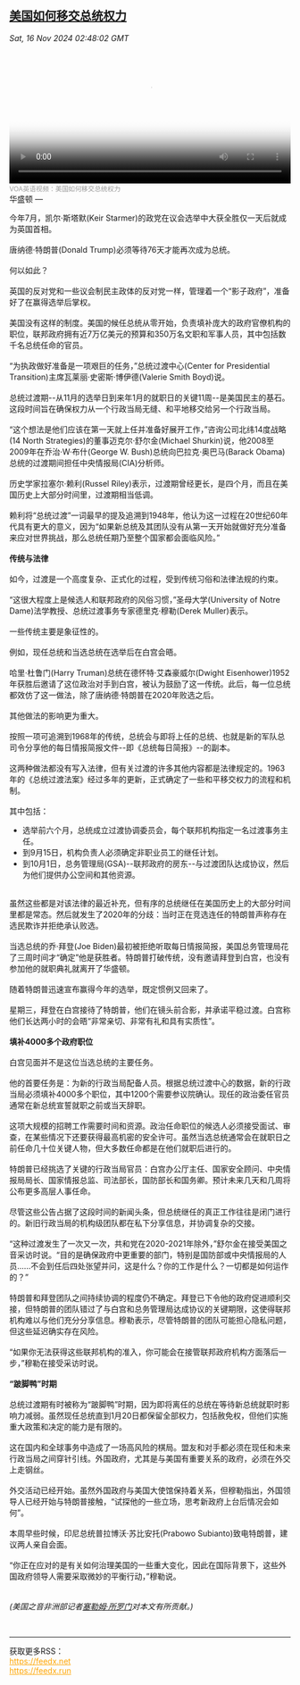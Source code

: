 <!--1731725942000-->
[美国如何移交总统权力](https://www.voachinese.com/a/how-america-hands-power-from-one-president-to-the-next-20241115/7866012.html)
------

<div><i>Sat, 16 Nov 2024 02:48:02 GMT</i></div><video poster="https://images.weserv.nl?url=gdb.voanews.com/2e745336-b183-4247-96fd-2552fc5d08e3_tv_b1_r1_s_w900.jpg" src="https://voa-video-ns.akamaized.net/pangeavideo/2024/11/2/2e/2e745336-b183-4247-96fd-2552fc5d08e3_240p.mp4" style="width:100%" controls></video><div><small style="color: #999;">VOA英语视频：美国如何移交总统权力</small></div>华盛顿 — <p>今年7月，凯尔·斯塔默(Keir Starmer)的政党在议会选举中大获全胜仅一天后就成为英国首相。<br /><br />唐纳德·特朗普(Donald Trump)必须等待76天才能再次成为总统。<br /><br />何以如此？<br /><br />英国的反对党和一些议会制民主政体的反对党一样，管理着一个“影子政府”，准备好了在赢得选举后掌权。<br /><br />美国没有这样的制度。美国的候任总统从零开始，负责填补庞大的政府官僚机构的职位，联邦政府拥有近7万亿美元的预算和350万名文职和军事人员，其中包括数千名总统任命的官员。<br /><br />“为执政做好准备是一项艰巨的任务，”总统过渡中心(Center for Presidential Transition)主席瓦莱丽·史密斯·博伊德(Valerie Smith Boyd)说。<br /><br />总统过渡期--从11月的选举日到来年1月的就职日的关键11周--是美国民主的基石。这段时间旨在确保权力从一个行政当局无缝、和平地移交给另一个行政当局。<br /><br />“这个想法是他们应该在第一天就上任并准备好展开工作，”咨询公司北纬14度战略(14 North Strategies)的董事迈克尔·舒尔金(Michael Shurkin)说，他2008至2009年在乔治·W·布什(George W. Bush)总统向巴拉克·奥巴马(Barack Obama)总统的过渡期间担任中央情报局(CIA)分析师。<br /><br />历史学家拉塞尔·赖利(Russel Riley)表示，过渡期曾经更长，是四个月，而且在美国历史上大部分时间里，过渡期相当低调。<br /><br />赖利将“总统过渡”一词最早的提及追溯到1948年，他认为这一过程在20世纪60年代具有更大的意义，因为“如果新总统及其团队没有从第一天开始就做好充分准备来应对世界挑战，那么总统任期乃至整个国家都会面临风险。”<br /><br /><strong>传统与法律</strong><br /><br />如今，过渡是一个高度复杂、正式化的过程，受到传统习俗和法律法规的约束。<br /><br />“这很大程度上是候选人和联邦政府的风俗习惯，”圣母大学(University of Notre Dame)法学教授、总统过渡事务专家德里克·穆勒(Derek Muller)表示。<br /><br />一些传统主要是象征性的。<br /><br />例如，现任总统和当选总统在选举后在白宫会晤。<br /><br />哈里·杜鲁门(Harry Truman)总统在德怀特·艾森豪威尔(Dwight Eisenhower)1952年获胜后邀请了这位政治对手到白宫，被认为鼓励了这一传统。此后，每一位总统都效仿了这一做法，除了唐纳德·特朗普在2020年败选之后。<br /><br />其他做法的影响更为重大。<br /><br />按照一项可追溯到1968年的传统，总统会与即将上任的总统、也就是新的军队总司令分享他的每日情报简报文件--即《总统每日简报》--的副本。<br /><br />这两种做法都没有写入法律，但有关过渡的许多其他内容都是法律规定的。1963年的《总统过渡法案》经过多年的更新，正式确定了一些和平移交权力的流程和机制。<br /><br />其中包括：</p><ul><li>选举前六个月，总统成立过渡协调委员会，每个联邦机构指定一名过渡事务主任。</li><li>到9月15日，机构负责人必须确定非职业员工的继任计划。</li><li>到10月1日，总务管理局(GSA)--联邦政府的房东--与过渡团队达成协议，然后为他们提供办公空间和其他资源。</li></ul><p><br />虽然这些都是对该法律的最近补充，但有序的总统继任在美国历史上的大部分时间里都是常态。然后就发生了2020年的分歧：当时正在竞选连任的特朗普声称存在选民欺诈并拒绝承认败选。<br /><br />当选总统的乔·拜登(Joe Biden)最初被拒绝听取每日情报简报，美国总务管理局花了三周时间才“确定”他是获胜者。特朗普打破传统，没有邀请拜登到白宫，也没有参加他的就职典礼就离开了华盛顿。<br /><br />随着特朗普迅速宣布赢得今年的选举，既定惯例又回来了。<br /><br />星期三，拜登在白宫接待了特朗普，他们在镜头前合影，并承诺平稳过渡。白宫称他们长达两小时的会晤“非常亲切、非常有礼和具有实质性”。<br /><br /><strong>填补4000多个政府职位</strong><br /><br />白宫见面并不是这位当选总统的主要任务。<br /><br />他的首要任务是：为新的行政当局配备人员。根据总统过渡中心的数据，新的行政当局必须填补4000多个职位，其中1200个需要参议院确认。现任的政治委任官员通常在新总统宣誓就职之前或当天辞职。<br /><br />这项大规模的招聘工作需要时间和资源。政治任命职位的候选人必须接受面试、审查，在某些情况下还要获得最高机密的安全许可。虽然当选总统通常会在就职日之前任命几十位关键人物，但大多数任命都是在他们就职后进行的。<br /><br />特朗普已经挑选了关键的行政当局官员：白宫办公厅主任、国家安全顾问、中央情报局局长、国家情报总监、司法部长，国防部长和国务卿。预计未来几天和几周将公布更多高层人事任命。<br /><br />尽管这些公告占据了这段时间的新闻头条，但总统继任的真正工作往往是闭门进行的。新旧行政当局的机构级团队都在私下分享信息，并协调复杂的交接。<br /><br />“这种过渡发生了一次又一次，共和党在2020-2021年除外，”舒尔金在接受美国之音采访时说。“目的是确保政府中更重要的部门，特别是国防部或中央情报局的人员......不会到任后四处张望并问，这是什么？你的工作是什么？一切都是如何运作的？”<br /><br />特朗普和拜登团队之间持续协调的程度仍不确定。拜登已下令他的政府促进顺利交接，但特朗普的团队错过了与白宫和总务管理局达成协议的关键期限，这使得联邦机构难以与他们充分分享信息。穆勒表示，尽管特朗普的团队可能担心隐私问题，但这些延迟确实存在风险。<br /><br />“如果你无法获得这些联邦机构的准入，你可能会在接管联邦政府机构方面落后一步，”穆勒在接受采访时说。<br /><br /><strong>“跛脚鸭”时期</strong><br /><br />总统过渡期有时被称为“跛脚鸭”时期，因为即将离任的总统在等待新总统就职时影响力减弱。虽然现任总统直到1月20日都保留全部权力，包括赦免权，但他们实施重大政策和决定的能力是有限的。<br /><br />这在国内和全球事务中造成了一场高风险的棋局。盟友和对手都必须在现任和未来行政当局之间穿针引线。外国政府，尤其是与美国有重要关系的政府，必须在外交上走钢丝。<br /><br />外交活动已经开始。虽然外国政府与美国大使馆保持着关系，但穆勒指出，外国领导人已经开始与特朗普接触，“试探他的一些立场，思考新政府上台后情况会如何”。<br /><br />本周早些时候，印尼总统普拉博沃·苏比安托(Prabowo Subianto)致电特朗普，建议两人亲自会面。<br /><br />“你正在应对的是有关如何治理美国的一些重大变化，因此在国际背景下，这些外国政府领导人需要采取微妙的平衡行动，”穆勒说。<br /><br /><br /><em>(美国之音非洲部记者<a href="https://www.voachinese.com/author/%E5%A1%9E%E5%8B%92%E5%A7%86%C2%B7%E6%89%80%E7%BD%97%E9%97%A8/jb__o" target="_blank">塞勒姆·所罗门</a>对本文有所贡献。)</em></p><br><hr><div>获取更多RSS：<br><a href="https://feedx.net" style="color:orange" target="_blank">https://feedx.net</a> <br><a href="https://feedx.run" style="color:orange" target="_blank">https://feedx.run</a><br></div>
